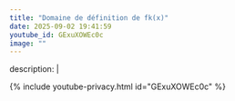 ```yaml
---
title: "Domaine de définition de fk(x)"
date: 2025-09-02 19:41:59 
youtube_id: GExuXOWEc0c
image: ""
---
```

description: |
  
{% include youtube-privacy.html id="GExuXOWEc0c" %}
